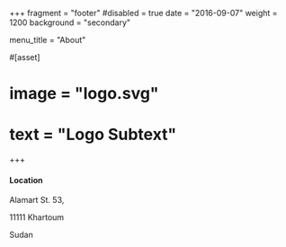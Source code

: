 +++
fragment = "footer"
#disabled = true
date = "2016-09-07"
weight = 1200
background = "secondary"

menu_title = "About"

#[asset]
#  image = "logo.svg"
#  text = "Logo Subtext"
+++

#### Location

Alamart St. 53,

11111 Khartoum

Sudan
